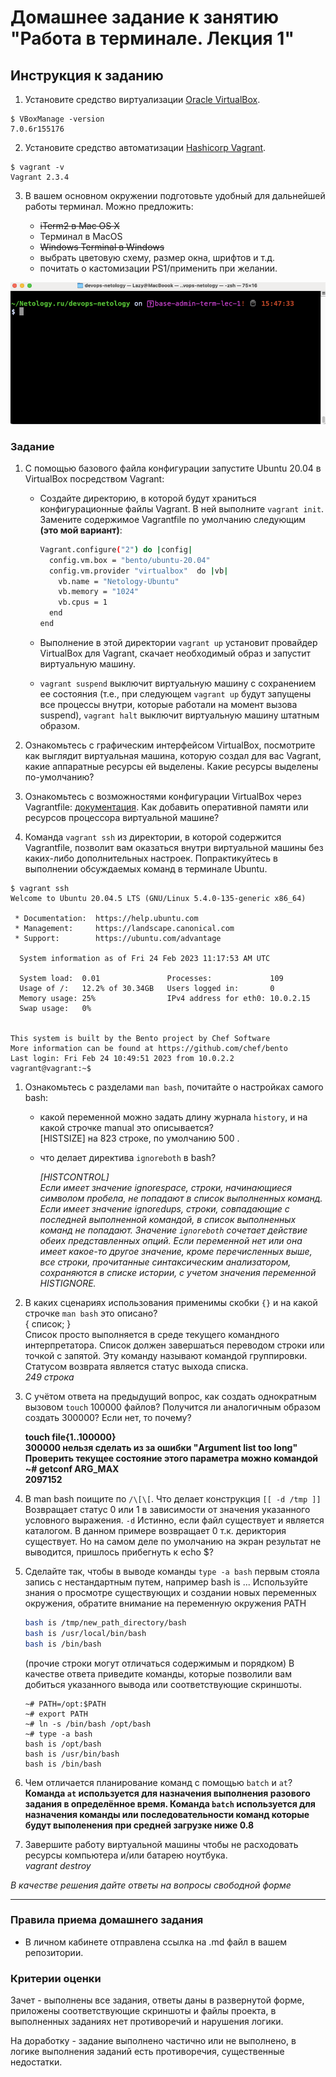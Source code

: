 # Домашнее задание к занятию "Работа в терминале. Лекция 1"

## Инструкция к заданию

1. Установите средство виртуализации [Oracle VirtualBox](https://www.virtualbox.org/).
```
$ VBoxManage -version
7.0.6r155176
```

2. Установите средство автоматизации [Hashicorp Vagrant](https://hashicorp-releases.yandexcloud.net/vagrant/).
```
$ vagrant -v
Vagrant 2.3.4
```

3. В вашем основном окружении подготовьте удобный для дальнейшей работы терминал. Можно предложить:

	* ~~iTerm2 в Mac OS X~~
	* Терминал в MacOS
	* ~~Windows Terminal в Windows~~
	* выбрать цветовую схему, размер окна, шрифтов и т.д.
	* почитать о кастомизации PS1/применить при желании.
  
![Окно терминала в MacOS + настроенный zsh](https://github.com/Alexey-Tatakin/devops-netology/blob/base-admin-term-lec-1/screen1.png "zsh in MacOS")
	
### Задание

1. С помощью базового файла конфигурации запустите Ubuntu 20.04 в VirtualBox посредством Vagrant:

	* Создайте директорию, в которой будут храниться конфигурационные файлы Vagrant. В ней выполните `vagrant init`. Замените содержимое Vagrantfile по умолчанию следующим **(это мой вариант)**:

		```bash
		Vagrant.configure("2") do |config|
		  config.vm.box = "bento/ubuntu-20.04"
		  config.vm.provider "virtualbox"  do |vb|
	  	    vb.name = "Netology-Ubuntu"
	        vb.memory = "1024"
            vb.cpus = 1
		  end
		end
		```

	* Выполнение в этой директории `vagrant up` установит провайдер VirtualBox для Vagrant, скачает необходимый образ и запустит виртуальную машину.

	* `vagrant suspend` выключит виртуальную машину с сохранением ее состояния (т.е., при следующем `vagrant up` будут запущены все процессы внутри, которые работали на момент вызова suspend), `vagrant halt` выключит виртуальную машину штатным образом.

1. Ознакомьтесь с графическим интерфейсом VirtualBox, посмотрите как выглядит виртуальная машина, которую создал для вас Vagrant, какие аппаратные ресурсы ей выделены. Какие ресурсы выделены по-умолчанию?

1. Ознакомьтесь с возможностями конфигурации VirtualBox через Vagrantfile: [документация](https://www.vagrantup.com/docs/providers/virtualbox/configuration.html). Как добавить оперативной памяти или ресурсов процессора виртуальной машине?

1. Команда `vagrant ssh` из директории, в которой содержится Vagrantfile, позволит вам оказаться внутри виртуальной машины без каких-либо дополнительных настроек. Попрактикуйтесь в выполнении обсуждаемых команд в терминале Ubuntu.
~~~
$ vagrant ssh    
Welcome to Ubuntu 20.04.5 LTS (GNU/Linux 5.4.0-135-generic x86_64)

 * Documentation:  https://help.ubuntu.com
 * Management:     https://landscape.canonical.com
 * Support:        https://ubuntu.com/advantage

  System information as of Fri 24 Feb 2023 11:17:53 AM UTC

  System load:  0.01               Processes:             109
  Usage of /:   12.2% of 30.34GB   Users logged in:       0
  Memory usage: 25%                IPv4 address for eth0: 10.0.2.15
  Swap usage:   0%


This system is built by the Bento project by Chef Software
More information can be found at https://github.com/chef/bento
Last login: Fri Feb 24 10:49:51 2023 from 10.0.2.2
vagrant@vagrant:~$ 
~~~
1. Ознакомьтесь с разделами `man bash`, почитайте о настройках самого bash:
    * какой переменной можно задать длину журнала `history`, и на какой строчке manual это описывается? <br/>
     [HISTSIZE] на 823 строке, по умолчанию 500 .
    * что делает директива `ignoreboth` в bash?

		*[HISTCONTROL]<br/>
		Если имеет значение ignorespace, строки, начинающиеся символом
		пробела, не попадают в список выполненных команд. Если имеет значение
		ignoredups, строки, совпадающие с последней выполненной командой, в список
		выполненных команд не попадают. Значение `ignoreboth` сочетает действие
		обеих представленных опций. Если переменной нет или она имеет какое-то другое значение, кроме перечисленных выше, все строки, прочитанные синтаксическим анализатором, сохраняются в списке истории, с учетом значения переменной HISTIGNORE.* 

2. В каких сценариях использования применимы скобки `{}` и на какой строчке `man bash` это описано?<br/>
	{ список; }<br/>
	Список просто выполняется в среде текущего командного интерпретатора.
	Список должен завершаться переводом строки или точкой с запятой.
	Эту команду называют командой группировки. Статусом возврата
	является статус выхода списка.<br/>
	*249 строка*

3. С учётом ответа на предыдущий вопрос, как создать однократным вызовом `touch` 100000 файлов? Получится ли аналогичным образом создать 300000? Если нет, то почему?

	**touch file{1..100000}<br/>
	300000 нельзя сделать из за ошибки "Argument list too long"<br/>
	Проверить текущее состояние этого параметра можно командой<br/>
	~# getconf ARG_MAX<br/>
	2097152**

4. В man bash поищите по `/\[\[`. Что делает конструкция `[[ -d /tmp ]]`<br/>
	Возвращает статус 0 или 1 в зависимости от значения указанного
	условного выражения. `-d` Истинно, если файл существует и является каталогом. В данном примере возвращает 0 т.к. дериктория существует. Но на самом деле по умолчанию на экран результат не выводится, пришлось прибегнуть к echo $?

5. Сделайте так, чтобы в выводе команды `type -a bash` первым стояла запись с нестандартным путем, например bash is ... 
Используйте знания о просмотре существующих и создании новых переменных окружения, обратите внимание на переменную окружения PATH 

	```bash
	bash is /tmp/new_path_directory/bash
	bash is /usr/local/bin/bash
	bash is /bin/bash
	```

	(прочие строки могут отличаться содержимым и порядком)
    В качестве ответа приведите команды, которые позволили вам добиться указанного вывода или соответствующие скриншоты.

	~~~
	~# PATH=/opt:$PATH
	~# export PATH
	~# ln -s /bin/bash /opt/bash
	~# type -a bash
	bash is /opt/bash
	bash is /usr/bin/bash
	bash is /bin/bash
	~~~

1. Чем отличается планирование команд с помощью `batch` и `at`?
   **Команда `at` используется для назначения выполнения разового задания в определённое время. Команда `batch` используется для назначения команды или последовательности команд которые будут выполенения при средней загрузке ниже 0.8**

2. Завершите работу виртуальной машины чтобы не расходовать ресурсы компьютера и/или батарею ноутбука.<br/>
   *vagrant destroy*

*В качестве решения дайте ответы на вопросы свободной форме* 

---

### Правила приема домашнего задания

- В личном кабинете отправлена ссылка на .md файл в вашем репозитории.

### Критерии оценки

Зачет - выполнены все задания, ответы даны в развернутой форме, приложены соответствующие скриншоты и файлы проекта, в выполненных заданиях нет противоречий и нарушения логики.

На доработку - задание выполнено частично или не выполнено, в логике выполнения заданий есть противоречия, существенные недостатки. 

[https://github.com/Alexey-Tatakin/devops-netology/blob/base-admin-term-lec-1/screen1.png]: https://github.com/Alexey-Tatakin/devops-netology/blob/base-admin-term-lec-1/screen1.png "zsh in MacOS"